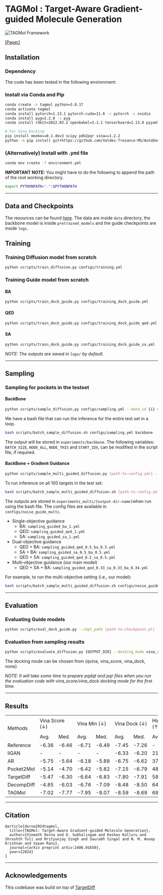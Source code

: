 # TAGMol : Target-Aware Gradient-guided  Molecule Generation

![TAGMol Framework](https://arxiv.org/html/2406.01650v1/x1.png)

[[Paper]](https://arxiv.org/abs/2406.01650)


## Installation

### Dependency

The code has been tested in the following environment:

### Install via Conda and Pip
```bash
conda create -n tagmol python=3.8.17
conda activate tagmol
conda install pytorch=1.13.1 pytorch-cuda=11.6 -c pytorch -c nvidia
conda install pyg=2.2.0 -c pyg
conda install rdkit=2022.03.2 openbabel=3.1.1 tensorboard=2.13.0 pyyaml=6.0 easydict=1.9 python-lmdb=1.4.1 -c conda-forge

# For Vina Docking
pip install meeko==0.1.dev3 scipy pdb2pqr vina==1.2.2 
python -m pip install git+https://github.com/Valdes-Tresanco-MS/AutoDockTools_py3
```

### (Alternatively) Install with .yml file

```bash
conda env create -f environment.yml
```

**IMPORTANT NOTE:** You might have to do the following to append the path of the root working directory.
```bash
export PYTHONPATH=".":$PYTHONPATH
```

-----

## Data and Checkpoints
The resources can be found [here](https://drive.google.com/drive/folders/1INaXCjVZCOQ_awNeGl5Xpsde_8JfnJiy?usp=drive_link). The data are inside `data` directory, the backbone model is inside `pretrained_models` and the guide checkpoints are inside `logs`.


## Training
### Training Diffusion model from scratch
```bash
python scripts/train_diffusion.py configs/training.yml
```
### Training Guide model from scratch


#### BA

```bash
python scripts/train_dock_guide.py configs/training_dock_guide.yml
```

#### QED

```bash
python scripts/train_dock_guide.py configs/training_dock_guide_qed.yml
```

#### SA

```bash
python scripts/train_dock_guide.py configs/training_dock_guide_sa.yml
```

*NOTE: The outputs are saved in `logs/` by default.*


---

## Sampling
### Sampling for pockets in the testset

#### BackBone
```bash
python scripts/sample_diffusion.py configs/sampling.yml --data_id {i} # Replace {i} with the index of the data. i should be between 0 and 99 for the testset.
```

We have a bash file that can run the inference for the entire test set in a loop.
```bash
bash scripts/batch_sample_diffusion.sh configs/sampling.yml backbone
```
The output will be stored in `experiments/backbone`.
The following variables: `BATCH_SIZE`, `NODE_ALL`, `NODE_THIS` and `START_IDX`, can be modified in the script file, if required.


#### BackBone + Gradient Guidance
```bash
python scripts/sample_multi_guided_diffusion.py [path-to-config.yml] --data_id {i} # Replace {i} with the index of the data. i should be between 0 and 99 for the testset.
```

To run inference on all 100 targets in the test set:
```bash
bash scripts/batch_sample_multi_guided_diffusion.sh [path-to-config.yml] [output-dir-name]
```

The outputs are stored in `experiments_multi/[output-dir-name]`when run using the bash file. The config files are available in `configs/noise_guide_multi`.
- Single-objective guidance
    - BA:       `sampling_guided_ba_1.yml`
    - QED:      `sampling_guided_qed_1.yml`
    - SA:       `sampling_guided_sa_1.yml`
- Dual-objective guidance
    - QED + BA:     `sampling_guided_qed_0.5_ba_0.5.yml`
    - SA + BA:      `sampling_guided_sa_0.5_ba_0.5.yml`
    - QED + SA:     `sampling_guided_qed_0.5_sa_0.5.yml`
- Multi-objective guidance (our main model)
    - QED + SA + BA:    `sampling_guided_qed_0.33_sa_0.33_ba_0.34.yml`


For example, to run the multi-objective setting (i.e., our model):
```bash
bash scripts/batch_sample_multi_guided_diffusion.sh configs/noise_guide_multi/sampling_guided_qed_0.33_sa_0.33_ba_0.34.yml qed_0.33_sa_0.33_ba_0.34
```

---
## Evaluation

### Evaluating Guide models
```bash
python scripts/eval_dock_guide.py --ckpt_path [path-to-checkpoint.pt]
```

### Evaluation from sampling results
```bash
python scripts/evaluate_diffusion.py {OUTPUT_DIR} --docking_mode vina_score --protein_root data/test_set
```
The docking mode can be chosen from {qvina, vina_score, vina_dock, none}

_NOTE: It will take some time to prepare pqdqt and pqr files when you run the evaluation code with vina_score/vina_dock docking mode for the first time._

---
## Results

<table>
<tbody><tr>
<td rowspan="2">Methods</td>
<td colspan="2">Vina Score (↓)</td>
<td colspan="2">Vina Min (↓)</td>
<td colspan="2">Vina Dock (↓)</td>
<td colspan="2">High Affinity (↑)</td>
<td colspan="2">QED (↑)</td>
<td colspan="2">SA (↑)</td>
<td colspan="2">Diversity (↑)</td>
<td rowspan="2">Hit Rate % (↑)</td>
</tr>
<tr>
<!-- <td></td> -->
<td>Avg.</td>
<td>Med.</td>
<td>Avg.</td>
<td>Med.</td>
<td>Avg.</td>
<td>Med.</td>
<td>Avg.</td>
<td>Med.</td>
<td>Avg.</td>
<td>Med.</td>
<td>Avg.</td>
<td>Med.</td>
<td>Avg.</td>
<td>Med.</td>
<!-- <td></td> -->
</tr>
<tr>
<td>Reference</td>
<td>-6.36</td>
<td>-6.46</td>
<td>-6.71</td>
<td>-6.49</td>
<td>-7.45</td>
<td>-7.26</td>
<td>-</td>
<td>-</td>
<td>0.48</td>
<td>0.47</td>
<td>0.73</td>
<td>0.74</td>
<td>-</td>
<td>-</td>
<td>21</td>
</tr>
<tr>
<td>liGAN</td>
<td>-</td>
<td>-</td>
<td>-</td>
<td>-</td>
<td>-6.33</td>
<td>-6.20</td>
<td>21.1%</td>
<td>11.1%</td>
<td>0.39</td>
<td>0.39</td>
<td>0.59</td>
<td>0.57</td>
<td>0.66</td>
<td>0.67</td>
<td>13.2</td>
</tr>
<tr>
<td>AR</td>
<td>-5.75</td>
<td>-5.64</td>
<td>-6.18</td>
<td>-5.88</td>
<td>-6.75</td>
<td>-6.62</td>
<td>37.9%</td>
<td>31.0%</td>
<td>0.51</td>
<td>0.50</td>
<td>0.63</td>
<td>0.63</td>
<td>0.70</td>
<td>0.70</td>
<td>12.9</td>
</tr>
<tr>
<td>Pocket2Mol</td>
<td>-5.14</td>
<td>-4.70</td>
<td>-6.42</td>
<td>-5.82</td>
<td>-7.15</td>
<td>-6.79</td>
<td>48.4%</td>
<td>51.0%</td>
<td>0.56</td>
<td>0.57</td>
<td>0.74</td>
<td>0.75</td>
<td>0.69</td>
<td>0.71</td>
<td>24.3</td>
</tr>
<tr>
<td>TargetDiff</td>
<td>-5.47</td>
<td>-6.30</td>
<td>-6.64</td>
<td>-6.83</td>
<td>-7.80</td>
<td>-7.91</td>
<td>58.1%</td>
<td>59.1%</td>
<td>0.48</td>
<td>0.48</td>
<td>0.58</td>
<td>0.58</td>
<td>0.72</td>
<td>0.71</td>
<td>20.5</td>
</tr>
<tr>
<td>DecompDiff</td>
<td>-4.85</td>
<td>-6.03</td>
<td>-6.76</td>
<td>-7.09</td>
<td>-8.48</td>
<td>-8.50</td>
<td>
64.8%</td>
<td>
78.6%</td>
<td>0.44</td>
<td>0.41</td>
<td>0.59</td>
<td>0.59</td>
<td>0.63</td>
<td>0.62</td>
<td>24.9</td>
</tr>
<tr>
<td>TAGMol</td>
<td>-7.02</td>
<td>-7.77</td>
<td>-7.95</td>
<td>-8.07</td>
<td>-8.59</td>
<td>-8.69</td>
<td>
69.8%</td>
<td>
76.4%</td>
<td>0.55</td>
<td>0.56</td>
<td>0.56</td>
<td>0.56</td>
<td>0.69</td>
<td>0.70</td>
<td>27.7</td>
</tr>
</tbody></table>

---

## Citation

```
@article{dorna2024tagmol,
  title={TAGMol: Target-Aware Gradient-guided Molecule Generation},
  author={Vineeth Dorna and D. Subhalingam and Keshav Kolluru and Shreshth Tuli and Mrityunjay Singh and Saurabh Singal and N. M. Anoop Krishnan and Sayan Ranu},
  journal={arXiv preprint arXiv:2406.01650},
  year={2024}
}
```

---

## Acknowledgements

This codebase was build on top of [TargetDiff](https://github.com/guanjq/targetdiff)
